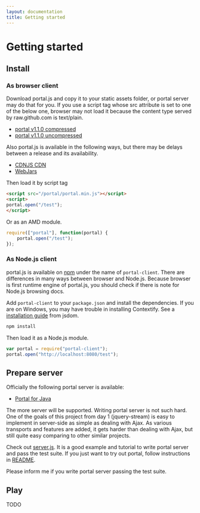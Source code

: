 ```yaml
---
layout: documentation
title: Getting started
---
```


# Getting started

## Install

### As browser client

Download portal.js and copy it to your static assets folder, or portal server may do that for you. If you use a script tag whose src attribute is set to one of the below one, browser may not load it because the content type served by raw.github.com is text/plain.

* [portal v1.1.0 compressed](https://raw.github.com/flowersinthesand/portal/1.1.0/portal.min.js)
* [portal v1.1.0 uncompressed](https://raw.github.com/flowersinthesand/portal/1.1.0/portal.js)

Also portal.js is available in the following ways, but there may be delays between a release and its availability.

* [CDNJS CDN](http://cdnjs.com/libraries/portal)
* [WebJars](http://search.maven.org/#search%7Cgav%7C1%7Cg%3A%22org.webjars%22%20AND%20a%3A%22portal%22)

Then load it by script tag

```html
<script src="/portal/portal.min.js"></script>
<script>
portal.open("/test");
</script>
```

Or as an AMD module.

```javascript
require(["portal"], function(portal) {
    portal.open("/test");
});
```

### As Node.js client

portal.js is available on [npm](https://npmjs.org/package/portal-client) under the name of `portal-client`. There are differences in many ways between browser and Node.js. Because browser is first runtime engine of portal.js, you should check if there is note for Node.js browsing docs.

Add `portal-client` to your `package.json` and install the dependencies. If you are on Windows, you may have trouble in installing Contextify. See a [installation guide](https://github.com/tmpvar/jsdom#contextify) from jsdom.
  
```bash
npm install
```

Then load it as a Node.js module.

```javascript
var portal = require("portal-client");
portal.open("http://localhost:8080/test");
```

## Prepare server

Officially the following portal server is available:

* [Portal for Java](https://github.com/flowersinthesand/portal-java)

The more server will be supported. Writing portal server is not such hard. One of the goals of this project from day 1 (jquery-stream) is easy to implement in server-side as simple as dealing with Ajax. As various transports and features are added, it gets harder than dealing with Ajax, but still quite easy comparing to other similar projects.

Check out [server.js](https://github.com/flowersinthesand/portal/blob/master/test/server.js). It is a good example and tutorial to write portal server and pass the test suite. If you just want to try out portal, follow instructions in [README](https://github.com/flowersinthesand/portal/blob/master/README.md#test-suite).  

Please inform me if you write portal server passing the test suite.

## Play

TODO